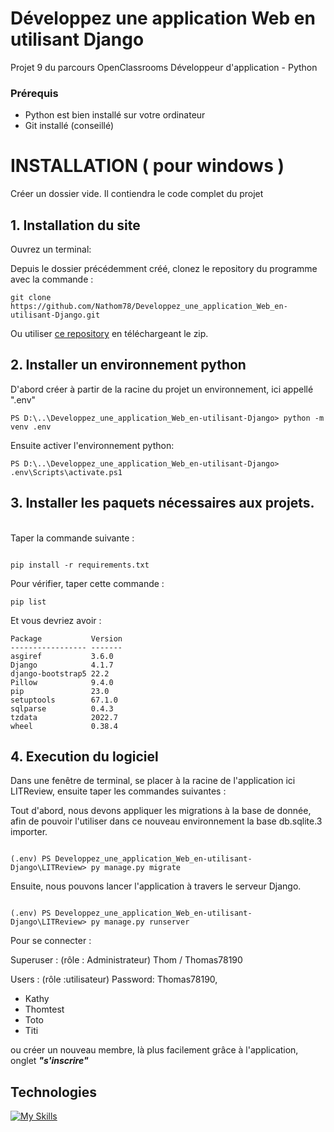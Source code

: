 # Développez une application Web en utilisant Django
Projet 9 du parcours OpenClassrooms Développeur d'application - Python

### Prérequis
* Python est bien installé sur votre ordinateur
* Git installé (conseillé)

# INSTALLATION ( pour windows )

Créer un dossier vide. Il contiendra le code complet du projet
## 1. Installation du site

Ouvrez un terminal:

Depuis le dossier précédemment créé, clonez le repository du programme avec la commande :

<pre><code>git clone https://github.com/Nathom78/Developpez_une_application_Web_en-utilisant-Django.git</code></pre>

Ou utiliser [ce repository](https://github.com/Nathom78/Developpez_une_application_Web_en-utilisant-Django.git) en téléchargeant le zip.
<br>


## 2. Installer un environnement python

D'abord créer à partir de la racine du projet un environnement, ici appellé ".env"

`PS D:\..\Developpez_une_application_Web_en-utilisant-Django> python -m venv .env`

Ensuite activer l'environnement python: 

`PS D:\..\Developpez_une_application_Web_en-utilisant-Django> .env\Scripts\activate.ps1`


## 3. Installer les paquets nécessaires aux projets.

<br>
Taper la commande suivante : 
<pre><code>
pip install -r requirements.txt
</code></pre>

Pour vérifier, taper cette commande :
<pre><code>pip list</code></pre>
Et vous devriez avoir :
<pre><code>Package           Version
----------------- -------
asgiref           3.6.0
Django            4.1.7
django-bootstrap5 22.2
Pillow            9.4.0
pip               23.0
setuptools        67.1.0
sqlparse          0.4.3
tzdata            2022.7
wheel             0.38.4
</code></pre>

## 4. Execution du logiciel

Dans une fenêtre de terminal, se placer à la racine de l'application
ici LITReview, ensuite taper les commandes suivantes :

Tout d'abord, nous devons appliquer les migrations à la base de donnée,
afin de pouvoir l'utiliser dans ce nouveau environnement la base db.sqlite.3 importer. 
<pre><code>
(.env) PS Developpez_une_application_Web_en-utilisant-Django\LITReview> py manage.py migrate
</code></pre>

Ensuite, nous pouvons lancer l'application à travers le serveur Django.

<pre><code>
(.env) PS Developpez_une_application_Web_en-utilisant-Django\LITReview> py manage.py runserver 
</code></pre>

Pour se connecter :

Superuser : (rôle : Administrateur) Thom / Thomas78190

Users : (rôle :utilisateur) Password: Thomas78190,
- Kathy
- Thomtest
- Toto
- Titi

ou créer un nouveau membre, là plus facilement grâce à l'application, onglet  **_"s'inscrire"_**

## Technologies
[![My Skills](https://skillicons.dev/icons?i=git,github,python,django&theme=dark)](https://skillicons.dev)




